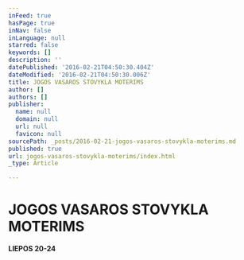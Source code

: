 ```yaml
---
inFeed: true
hasPage: true
inNav: false
inLanguage: null
starred: false
keywords: []
description: ''
datePublished: '2016-02-21T04:50:30.404Z'
dateModified: '2016-02-21T04:50:30.006Z'
title: JOGOS VASAROS STOVYKLA MOTERIMS
author: []
authors: []
publisher:
  name: null
  domain: null
  url: null
  favicon: null
sourcePath: _posts/2016-02-21-jogos-vasaros-stovykla-moterims.md
published: true
url: jogos-vasaros-stovykla-moterims/index.html
_type: Article

---
```

# JOGOS VASAROS STOVYKLA MOTERIMS

**LIEPOS 20-24**